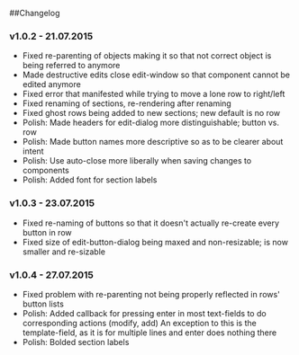 ##Changelog

### v1.0.2 - 21.07.2015
- Fixed re-parenting of objects making it so that not correct object is being referred to anymore
- Made destructive edits close edit-window so that component cannot be edited anymore
- Fixed error that manifested while trying to move a lone row to right/left
- Fixed renaming of sections, re-rendering after renaming
- Fixed ghost rows being added to new sections; new default is no row
- Polish: Made headers for edit-dialog more distinguishable; button vs. row
- Polish: Made button names more descriptive so as to be clearer about intent
- Polish: Use auto-close more liberally when saving changes to components
- Polish: Added font for section labels 

### v1.0.3 - 23.07.2015
- Fixed re-naming of buttons so that it doesn't actually re-create every button in row
- Fixed size of edit-button-dialog being maxed and non-resizable; is now smaller and re-sizable

### v1.0.4 - 27.07.2015
- Fixed problem with re-parenting not being properly reflected in rows' button lists
- Polish: Added callback for pressing enter in most text-fields to do corresponding actions (modify, add)
  An exception to this is the template-field, as it is for multiple lines and enter does nothing there
- Polish: Bolded section labels
